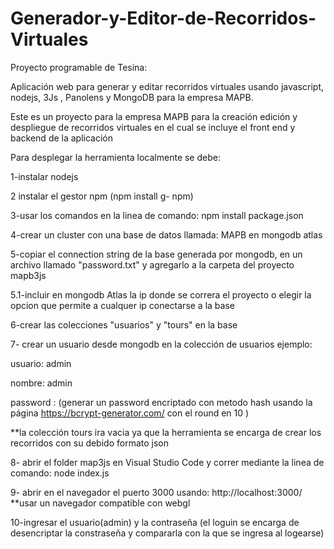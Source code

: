 # Generador-y-Editor-de-Recorridos-Virtuales
Proyecto programable de Tesina:

Aplicación web para generar y editar recorridos virtuales usando javascript, nodejs, 3Js , Panolens y MongoDB para la empresa MAPB. 

Este es un proyecto para la empresa MAPB para la creación edición y despliegue de recorridos virtuales en el cual se incluye el front end y backend de la aplicación

Para desplegar la herramienta localmente se debe:

1-instalar nodejs

2 instalar el gestor npm (npm install g- npm)

3-usar los comandos en la linea de comando: npm install package.json

4-crear un cluster con una base de datos llamada: MAPB en mongodb atlas

5-copiar el connection string de la base generada por mongodb, en un archivo llamado "password.txt" y agregarlo a la carpeta del proyecto mapb3js 

5.1-incluir en mongodb Atlas la ip donde se correra el proyecto o elegir la opcion que permite a cualquer ip conectarse a la base 

6-crear las colecciones "usuarios" y "tours" en la base

7- crear un usuario desde mongodb en la colección de usuarios ejemplo: 

usuario: admin 

nombre: admin 

password : (generar un password encriptado con metodo hash usando la página https://bcrypt-generator.com/ con el round en 10 ) 

**la colección tours ira vacia ya que la herramienta se encarga de crear los recorridos con su debido formato json

8- abrir el folder map3js en Visual Studio Code y correr mediante la linea de comando: node index.js

9- abrir en el navegador el puerto 3000 usando: http://localhost:3000/ **usar un navegador compatible con webgl

10-ingresar el usuario(admin) y la contraseña (el loguin se encarga de desencriptar la constraseña y compararla con la que se ingresa al logearse)

